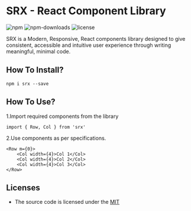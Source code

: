 # SRX - React Component Library
![npm](https://img.shields.io/npm/v/srx.svg?style=flat-square)
![npm-downloads](https://img.shields.io/npm/dm/srx.svg)
![license](https://img.shields.io/github/license/rivivo/srx.svg)


SRX is a Modern, Responsive, React components library designed to give consistent, 
accessible and intuitive user experience through writing meaningful, minimal code. 

## How To Install?
```
npm i srx --save 
```

## How To Use?
1.Import required components from the library
```
import { Row, Col } from 'srx'
```
2.Use components as per specifications.
```
<Row m={0}>
    <Col width={4}>Col 1</Col>
    <Col width={4}>Col 2</Col>
    <Col width={4}>Col 3</Col>
</Row>
```
## Licenses
* The source code is licensed under the [MIT](LICENSE)
